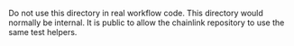 Do not use this directory in real workflow code.
This directory would normally be internal.
It is public to allow the chainlink repository to use the same test helpers.
